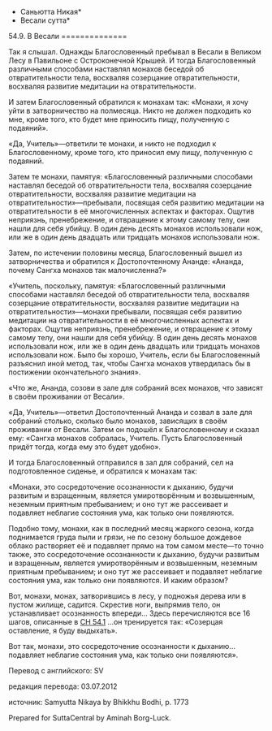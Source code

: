 * Саньютта Никая*
* Весали сутта*

54\.9\. В Весали
\=\=\=\=\=\=\=\=\=\=\=\=\=\=

Так я слышал\. Однажды Благословенный пребывал в Весали в Великом Лесу в Павильоне с Остроконечной Крышей\. И тогда Благословенный различными способами наставлял монахов беседой об отвратительности тела, восхваляя созерцание отвратительности, восхваляя развитие медитации на отвратительности\.

И затем Благословенный обратился к монахам так: «Монахи, я хочу уйти в затворничество на полмесяца\. Никто не должен подходить ко мне, кроме того, кто будет мне приносить пищу, полученную с подаяний»\.

«Да, Учитель»—ответили те монахи, и никто не подходил к Благословенному, кроме того, кто приносил ему пищу, полученную с подаяний\.

Затем те монахи, памятуя: «Благословенный различными способами наставлял беседой об отвратительности тела, восхваляя созерцание отвратительности, восхваляя развитие медитации на отвратительности»—пребывали, посвящая себя развитию медитации на отвратительности в её многочисленных аспектах и факторах\. Ощутив неприязнь, пренебрежение, и отвращение к этому самому телу, они нашли для себя убийцу\. В один день десять монахов использовали нож, или же в один день двадцать или тридцать монахов использовали нож\.

Затем, по истечении половины месяца, Благословенный вышел из затворничества и обратился к Достопочтенному Ананде: «Ананда, почему Сангха монахов так малочисленна?»

«Учитель, поскольку, памятуя: «Благословенный различными способами наставлял беседой об отвратительности тела, восхваляя созерцание отвратительности, восхваляя развитие медитации на отвратительности»—монахи пребывали, посвящая себя развитию медитации на отвратительности в её многочисленных аспектах и факторах\. Ощутив неприязнь, пренебрежение, и отвращение к этому самому телу, они нашли для себя убийцу\. В один день десять монахов использовали нож, или же в один день двадцать или тридцать монахов использовали нож\. Было бы хорошо, Учитель, если бы Благословенный разъяснил иной метод, так, чтобы Сангха монахов утвердилась бы в постижении окончательного знания»\.

«Что же, Ананда, созови в зале для собраний всех монахов, что зависят в своём проживании от Весали»\.

«Да, Учитель»—ответил Достопочтенный Ананда и созвал в зале для собраний столько, сколько было монахов, зависящих в своём проживании от Весали\. Затем он подошёл к Благословенному и сказал ему: «Сангха монахов собралась, Учитель\. Пусть Благословенный придёт тогда, когда ему это будет удобно»\.

И тогда Благословенный отправился в зал для собраний, сел на подготовленное сиденье, и обратился к монахам так:

«Монахи, это сосредоточение осознанности к дыханию, будучи развитым и взращенным, является умиротворённым и возвышенным, неземным приятным пребыванием; и оно тут же рассеивает и подавляет неблагие состояния ума, как только они появляются\.

Подобно тому, монахи, как в последний месяц жаркого сезона, когда поднимается груда пыли и грязи, не по сезону большое дождевое облако растворяет её и подавляет прямо на том самом месте—то точно также, это сосредоточение осознанности к дыханию, будучи развитым и взращенным, является умиротворённым и возвышенным, неземным приятным пребыванием; и оно тут же рассеивает и подавляет неблагие состояния ума, как только они появляются\. И каким образом?

Вот, монахи, монах, затворившись в лесу, у подножья дерева или в пустом жилище, садится\. Скрестив ноги, выпрямив тело, он устанавливает осознанность впереди… Здесь перечисляются все 16 шагов, описанные в [СН 54\.1](/sn54\.1/ru/sv) …он тренируется так: «Созерцая оставление, я буду выдыхать»\.

Вот так, монахи, это сосредоточение осознанности к дыханию… подавляет неблагие состояния ума, как только они появляются»\.

Перевод с английского: SV

редакция перевода: 03\.07\.2012

источник: Samyutta Nikaya by Bhikkhu Bodhi, p\. 1773

Prepared for SuttaCentral by Aminah Borg\-Luck\.
